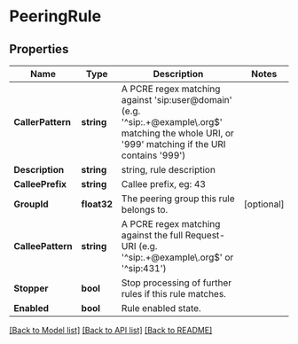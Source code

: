 # PeeringRule

## Properties

Name | Type | Description | Notes
------------ | ------------- | ------------- | -------------
**CallerPattern** | **string** | A PCRE regex matching against &#39;sip:user@domain&#39; (e.g. &#39;^sip:.+@example\\.org$&#39; matching the whole URI, or &#39;999&#39; matching if the URI contains &#39;999&#39;) | 
**Description** | **string** | string, rule description | 
**CalleePrefix** | **string** | Callee prefix, eg: 43 | 
**GroupId** | **float32** | The peering group this rule belongs to. | [optional] 
**CalleePattern** | **string** | A PCRE regex matching against the full Request-URI (e.g. &#39;^sip:.+@example\\.org$&#39; or &#39;^sip:431&#39;) | 
**Stopper** | **bool** | Stop processing of further rules if this rule matches. | 
**Enabled** | **bool** | Rule enabled state. | 

[[Back to Model list]](../README.md#documentation-for-models) [[Back to API list]](../README.md#documentation-for-api-endpoints) [[Back to README]](../README.md)


